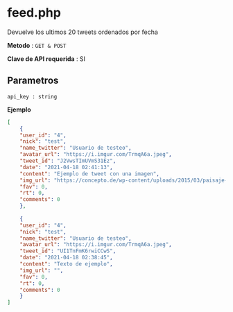 # feed.php

Devuelve los ultimos 20 tweets ordenados por fecha

**Metodo** : `GET & POST`

**Clave de API requerida** : SI

## Parametros

```
api_key : string
```

**Ejemplo**
```json
[
    {
    "user_id": "4",
    "nick": "test",
    "name_twitter": "Usuario de testeo",
    "avatar_url": "https://i.imgur.com/TrmqA6a.jpeg",
    "tweet_id": "J2VwsTImUVmS31Ez",
    "date": "2021-04-18 02:41:13",
    "content": "Ejemplo de tweet con una imagen",
    "img_url": "https://concepto.de/wp-content/uploads/2015/03/paisaje-e1549600034372.jpg",
    "fav": 0,
    "rt": 0,
    "comments": 0
    },
    
    {
    "user_id": "4",
    "nick": "test",
    "name_twitter": "Usuario de testeo",
    "avatar_url": "https://i.imgur.com/TrmqA6a.jpeg",
    "tweet_id": "UI1TnFmK6rwiCCwS",
    "date": "2021-04-18 02:38:45",
    "content": "Texto de ejemplo",
    "img_url": "",
    "fav": 0,
    "rt": 0,
    "comments": 0
    }
]
```